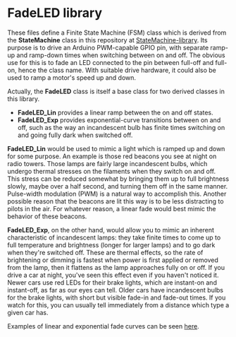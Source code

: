 # FadeLED library

These files define a Finite State Machine (FSM) class which is derived from the __StateMachine__ class in this repository at [StateMachine-library](https://github.com/twrackers/StateMachine-library).  Its purpose is to drive an Arduino PWM-capable GPIO pin, with separate ramp-up and ramp-down times when switching between on and off.  The obvious use for this is to fade an LED connected to the pin between full-off and full-on, hence the class name.  With suitable drive hardware, it could also be used to ramp a motor's speed up and down.

Actually, the __FadeLED__ class is itself a base class for two derived classes in this library.
* __FadeLED_Lin__ provides a linear ramp between the on and off states.
* __FadeLED_Exp__ provides exponential-curve transitions between on and off, such as the way an incandescent bulb has finite times switching on and going fully dark when switched off.
  
__FadeLED_Lin__ would be used to mimic a light which is ramped up and down for some purpose.  An example is those red beacons you see at night on radio towers.  Those lamps are fairly large incandescent bulbs, which undergo thermal stresses on the filaments when they switch on and off.  This stress can be reduced somewhat by bringing them up to full brightness slowly, maybe over a half second, and turning them off in the same manner.  Pulse-width modulation (PWM) is a natural way to accomplish this.  Another possible reason that the beacons are lit this way is to be less distracting to pilots in the air.  For whatever reason, a linear fade would best mimic the behavior of these beacons.

__FadeLED_Exp__, on the other hand, would allow you to mimic an inherent characteristic of incandescent lamps: they take finite times to come up to full temperature and brightness (longer for larger lamps) and to go dark when they're switched off.  These are thermal effects, so the rate of brightening or dimming is fastest when power is first applied or removed from the lamp, then it flattens as the lamp approaches fully on or off.  If you drive a car at night, you've seen this effect even if you haven't noticed it.  Newer cars use red LEDs for their brake lights, which are instant-on and instant-off, as far as our eyes can tell.  Older cars have incandescent bulbs for the brake lights, with short but visible fade-in and fade-out times.  If you watch for this, you can usually tell immediately from a distance which type a given car has.

Examples of linear and exponential fade curves can be seen [here](https://github.com/twrackers/FadeLED-library/blob/master/libraries/FadeLED/FadeLED_plot.png).
